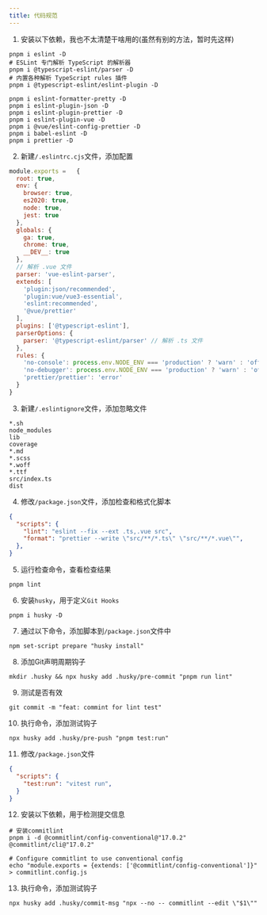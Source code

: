 ```yaml
---
title: 代码规范
---
```


1. 安装以下依赖，我也不太清楚干啥用的(虽然有别的方法，暂时先这样)
```
pnpm i eslint -D
# ESLint 专门解析 TypeScript 的解析器
pnpm i @typescript-eslint/parser -D
# 内置各种解析 TypeScript rules 插件
pnpm i @typescript-eslint/eslint-plugin -D

pnpm i eslint-formatter-pretty -D
pnpm i eslint-plugin-json -D
pnpm i eslint-plugin-prettier -D
pnpm i eslint-plugin-vue -D
pnpm i @vue/eslint-config-prettier -D
pnpm i babel-eslint -D
pnpm i prettier -D
```
2. 新建`/.eslintrc.cjs`文件，添加配置
```js
module.exports =   {
  root: true,
  env: {
    browser: true,
    es2020: true,
    node: true,
    jest: true
  },
  globals: {
    ga: true,
    chrome: true,
    __DEV__: true
  },
  // 解析 .vue 文件
  parser: 'vue-eslint-parser',
  extends: [
    'plugin:json/recommended',
    'plugin:vue/vue3-essential',
    'eslint:recommended',
    '@vue/prettier'
  ],
  plugins: ['@typescript-eslint'],
  parserOptions: {
    parser: '@typescript-eslint/parser' // 解析 .ts 文件
  },
  rules: {
    'no-console': process.env.NODE_ENV === 'production' ? 'warn' : 'off',
    'no-debugger': process.env.NODE_ENV === 'production' ? 'warn' : 'off',
    'prettier/prettier': 'error'
  }
}
```
3. 新建`/.eslintignore`文件，添加忽略文件
```
*.sh
node_modules
lib
coverage
*.md
*.scss
*.woff
*.ttf
src/index.ts
dist
```
4. 修改`/package.json`文件，添加检查和格式化脚本
```json
{
  "scripts": {
    "lint": "eslint --fix --ext .ts,.vue src",
    "format": "prettier --write \"src/**/*.ts\" \"src/**/*.vue\"",
  },
}
```
5. 运行检查命令，查看检查结果
```
pnpm lint
```
6. 安装`husky`，用于定义`Git Hooks`
```
pnpm i husky -D
```
7. 通过以下命令，添加脚本到`/package.json`文件中
```
npm set-script prepare "husky install"
```
8. 添加Git声明周期钩子
```
mkdir .husky && npx husky add .husky/pre-commit "pnpm run lint"
```
9. 测试是否有效
```
git commit -m "feat: commint for lint test"
```
10. 执行命令，添加测试钩子
```
npx husky add .husky/pre-push "pnpm test:run"
```
11. 修改`/package.json`文件
```json
{
  "scripts": {
    "test:run": "vitest run",
  }
}
```
12. 安装以下依赖，用于检测提交信息
```
# 安装commitlint
pnpm i -d @commitlint/config-conventional@"17.0.2" @commitlint/cli@"17.0.2"

# Configure commitlint to use conventional config
echo "module.exports = {extends: ['@commitlint/config-conventional']}" > commitlint.config.js
```
13. 执行命令，添加测试钩子
```
npx husky add .husky/commit-msg "npx --no -- commitlint --edit \"$1\""
```